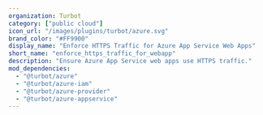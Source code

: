 ```yaml
---
organization: Turbot
category: ["public cloud"]
icon_url: "/images/plugins/turbot/azure.svg"
brand_color: "#FF9900"
display_name: "Enforce HTTPS Traffic for Azure App Service Web Apps"
short_name: "enforce_https_traffic_for_webapp"
description: "Ensure Azure App Service web apps use HTTPS traffic."
mod_dependencies:
  - "@turbot/azure"
  - "@turbot/azure-iam"
  - "@turbot/azure-provider"
  - "@turbot/azure-appservice"
---
```

